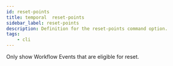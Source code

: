```yaml
---
id: reset-points
title: temporal  reset-points
sidebar_label: reset-points
description: Definition for the reset-points command option.
tags:
	- cli
---
```


 Only show Workflow Events that are eligible for reset.
